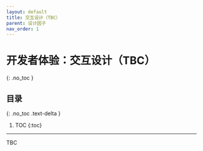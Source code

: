 ```yaml
---
layout: default
title: 交互设计（TBC）
parent: 设计因子
nav_order: 1
---
```


# 开发者体验：交互设计（TBC）
{: .no_toc }

## 目录
{: .no_toc .text-delta }

1. TOC
{:toc}

---

TBC

